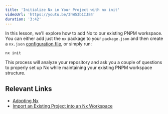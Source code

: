 ```yaml
---
title: 'Initialize Nx in Your Project with nx init'
videoUrl: 'https://youtu.be/3hW53b1IJ84'
duration: '3:42'
---
```


In this lesson, we'll explore how to add Nx to our existing PNPM workspace. You can either add just the `nx` package to your `package.json` and then create a `nx.json` [configuration file](/reference/nx-json), or simply run:

```shell
nx init
```

This process will analyze your repository and ask you a couple of questions to properly set up Nx while maintaining your existing PNPM workspace structure.

## Relevant Links

- [Adopting Nx](/recipes/adopting-nx)
- [Import an Existing Project into an Nx Workspace](/recipes/adopting-nx/import-project)
